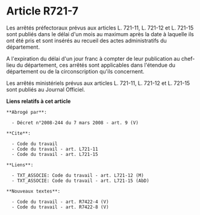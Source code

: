 # Article R721-7

Les arrêtés préfectoraux prévus aux articles L. 721-11, L. 721-12 et L. 721-15 sont publiés dans le délai d'un mois au
maximum après la date à laquelle ils ont été pris et sont insérés au recueil des actes administratifs du département.

A l'expiration du délai d'un jour franc à compter de leur publication au chef-lieu du département, ces arrêtés sont
applicables dans l'étendue du département ou de la circonscription qu'ils concernent.

Les arrêtés ministériels prévus aux articles L. 721-11, L. 721-12 et L. 721-15 sont publiés au Journal Officiel.

**Liens relatifs à cet article**

	**Abrogé par**:

	  - Décret n°2008-244 du 7 mars 2008 - art. 9 (V)

	**Cite**:

	  - Code du travail
	  - Code du travail - art. L721-11
	  - Code du travail - art. L721-15

	**Liens**:

	  - TXT_ASSOCIE: Code du travail - art. L721-12 (M)
	  - TXT_ASSOCIE: Code du travail - art. L721-15 (AbD)

	**Nouveaux textes**:

	  - Code du travail - art. R7422-4 (V)
	  - Code du travail - art. R7422-8 (V)
